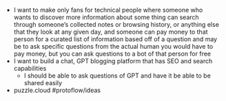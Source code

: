 - I want to make only fans for technical people where someone who wants to discover more information about some thing can search through someone’s collected notes or browsing history, or anything else that they look at any given day, and someone can pay money to that person for a curated list of information based off of a question and may be to ask specific questions from the actual human you would have to pay money, but you can ask questions to a bot of that person for free
- I want to build a chat, GPT blogging platform that has SEO and search capabilities
	- I should be able to ask questions of GPT and have it be able to be shared easily
- puzzle.cloud #protoflow/ideas